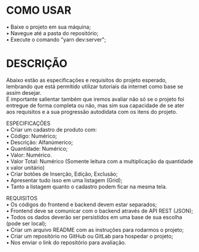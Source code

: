 # COMO USAR<br />

  • Baixe o projeto em sua máquina;<br />
  • Navegue até a pasta do repositório;<br />
  • Execute o comando "yarn dev:server";<br />
  
# DESCRIÇÃO<br />

Abaixo estão as especificações e requisitos do projeto esperado, lembrando que está permitido utilizar tutoriais da internet como base se assim desejar.<br />
É importante salientar também que iremos avaliar não só se o projeto foi entregue de forma completa ou não, mas sim sua capacidade de se ater aos requisitos e a sua progressão autodidata com os itens do projeto.<br />

ESPECIFICAÇÕES<br />
  • Criar um cadastro de produto com:<br />
  • Código: Numérico;<br />
  • Descrição: Alfanúmerico;<br />
  • Quantidade: Numérico;<br />
  • Valor: Numérico.<br />
  • Valor Total: Numérico (Somente leitura com a multiplicação da quantidade x valor unitário)<br />
  • Criar botões de Inserção, Edição, Exclusão;<br />
  • Apresentar tudo isso em uma listagem (Grid);<br />
  • Tanto a listagem quanto o cadastro podem ficar na mesma tela.<br />

REQUISITOS<br />
  • Os códigos do frontend e backend devem estar separados;<br />
  • Frontend deve se comunicar com o backend através de API REST (JSON);<br />
  • Todos os dados deverão ser persistidos em uma base de sua escolha (pode ser local);<br />
  • Criar um arquivo README com as instruções para rodarmos o projeto;<br />
  • Criar um repositório no GitHub ou GitLab para hospedar o projeto;<br />
  • Nos enviar o link do repositório para avaliação.<br />
